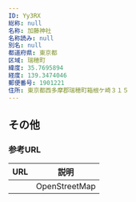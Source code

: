 ```yaml
---
ID: Yy3RX
総称: null
名称: 加藤神社
名称読み: null
別名: null
都道府県: 東京都
区域: 瑞穂町
緯度: 35.7695894
経度: 139.3474046
郵便番号: 1901221
住所: 東京都西多摩郡瑞穂町箱根ケ崎３１５
---
```


## その他

### 参考URL

| URL | 説明          |
| --- | ------------- |
|     | OpenStreetMap |
